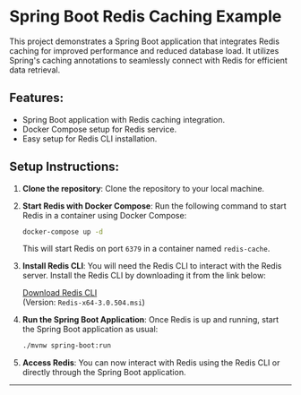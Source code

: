 # Spring Boot Redis Caching Example

This project demonstrates a Spring Boot application that integrates Redis caching for improved performance and reduced database load. It utilizes Spring's caching annotations to seamlessly connect with Redis for efficient data retrieval.

## Features:
- Spring Boot application with Redis caching integration.
- Docker Compose setup for Redis service.
- Easy setup for Redis CLI installation.

## Setup Instructions:

1. **Clone the repository**:
   Clone the repository to your local machine.

2. **Start Redis with Docker Compose**:
   Run the following command to start Redis in a container using Docker Compose:

   ```bash
   docker-compose up -d
   ```

   This will start Redis on port `6379` in a container named `redis-cache`.

3. **Install Redis CLI**:
   You will need the Redis CLI to interact with the Redis server. Install the Redis CLI by downloading it from the link below:
   
   [Download Redis CLI](https://github.com/MicrosoftArchive/redis/releases)  
   (Version: `Redis-x64-3.0.504.msi`)

4. **Run the Spring Boot Application**:
   Once Redis is up and running, start the Spring Boot application as usual:
   
   ```bash
   ./mvnw spring-boot:run
   ```

5. **Access Redis**:
   You can now interact with Redis using the Redis CLI or directly through the Spring Boot application.

---
